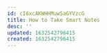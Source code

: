 ```yaml
---
id: cI6xcAKWHHMuwSaGYVzcG
title: How to Take Smart Notes
desc: ''
updated: 1632542796415
created: 1632542796415
---
```



